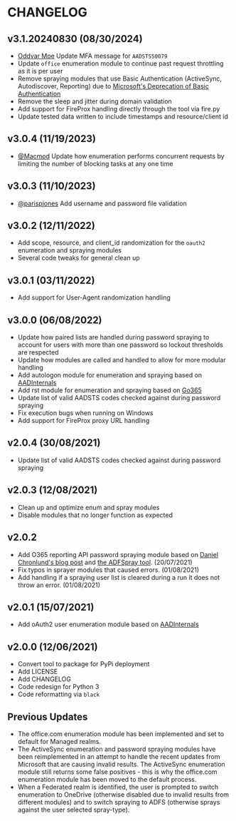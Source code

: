 # CHANGELOG

## v3.1.20240830 (08/30/2024)
- [Oddvar Moe](https://github.com/api0cradle) Update MFA message for `AADSTS50079`
- Update `office` enumeration module to continue past request throttling as it is per user
- Remove spraying modules that use Basic Authentication (ActiveSync, Autodiscover, Reporting) due to [Microsoft's Deprecation of Basic Authentication](https://learn.microsoft.com/en-us/exchange/clients-and-mobile-in-exchange-online/deprecation-of-basic-authentication-exchange-online)
- Remove the sleep and jitter during domain validation
- Add support for FireProx handling directly through the tool via fire.py
- Update tested data written to include timestamps and resource/client id

## v3.0.4 (11/19/2023)
- [@Macmod](https://github.com/Macmod) Update how enumeration performs concurrent requests by limiting the number of blocking tasks at any one time

## v3.0.3 (11/10/2023)
- [@parispjones](https://github.com/parispjones) Add username and password file validation

## v3.0.2 (12/11/2022)
- Add scope, resource, and client_id randomization for the `oauth2` enumeration and spraying modules
- Several code tweaks for general clean up

## v3.0.1 (03/11/2022)
- Add support for User-Agent randomization handling

## v3.0.0 (06/08/2022)
- Update how paired lists are handled during password spraying to account for users with more than one password so lockout thresholds are respected
- Update how modules are called and handled to allow for more modular handling
- Add autologon module for enumeration and spraying based on [AADInternals](https://github.com/Gerenios/AADInternals)
- Add rst module for enumeration and spraying based on [Go365](https://github.com/optiv/Go365)
- Update list of valid AADSTS codes checked against during password spraying
- Fix execution bugs when running on Windows
- Add support for FireProx proxy URL handling

## v2.0.4 (30/08/2021)
- Update list of valid AADSTS codes checked against during password spraying

## v2.0.3 (12/08/2021)
- Clean up and optimize enum and spray modules
- Disable modules that no longer function as expected

## v2.0.2
- Add O365 reporting API password spraying module based on [Daniel Chronlund's blog post](https://danielchronlund.com/2020/03/17/azure-ad-password-spray-attacks-with-powershell-and-how-to-defend-your-tenant/) and [the ADFSpray tool](https://github.com/xFreed0m/ADFSpray). (20/07/2021)
- Fix typos in sprayer modules that caused errors. (01/08/2021)
- Add handling if a spraying user list is cleared during a run it does not throw an error. (01/08/2021)

## v2.0.1 (15/07/2021)
- Add oAuth2 user enumeration module based on [AADInternals](https://github.com/Gerenios/AADInternals)

## v2.0.0 (12/06/2021)
- Convert tool to package for PyPi deployment
- Add LICENSE
- Add CHANGELOG
- Code redesign for Python 3
- Code reformatting via `black`

## Previous Updates
- The office.com enumeration module has been implemented and set to default for Managed realms.
- The ActiveSync enumeration and password spraying modules have been reimplemented in an attempt to handle the recent updates from Microsoft that are causing invalid results. The ActiveSync enumeration module still returns some false positives - this is why the office.com enumeration module has been moved to the default process.
- When a Federated realm is identified, the user is prompted to switch enumeration to OneDrive (otherwise disabled due to invalid results from different modules) and to switch spraying to ADFS (otherwise sprays against the user selected spray-type).